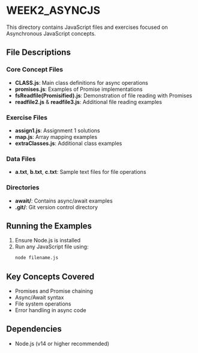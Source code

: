 # WEEK2_ASYNCJS

This directory contains JavaScript files and exercises focused on Asynchronous JavaScript concepts.

## File Descriptions

### Core Concept Files
- **CLASS.js**: Main class definitions for async operations
- **promises.js**: Examples of Promise implementations
- **fsReadfile(Promisified).js**: Demonstration of file reading with Promises
- **readfile2.js** & **readfile3.js**: Additional file reading examples

### Exercise Files
- **assign1.js**: Assignment 1 solutions
- **map.js**: Array mapping examples
- **extraClasses.js**: Additional class examples

### Data Files
- **a.txt**, **b.txt**, **c.txt**: Sample text files for file operations

### Directories
- **await/**: Contains async/await examples
- **.git/**: Git version control directory

## Running the Examples

1. Ensure Node.js is installed
2. Run any JavaScript file using:
   ```bash
   node filename.js
   ```

## Key Concepts Covered
- Promises and Promise chaining
- Async/Await syntax
- File system operations
- Error handling in async code

## Dependencies
- Node.js (v14 or higher recommended)
